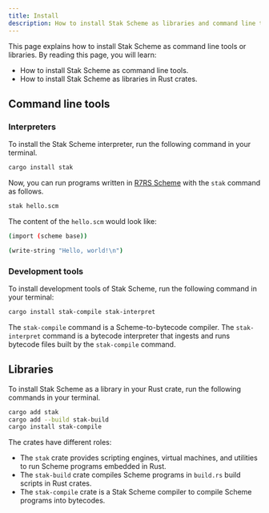 ```yaml
---
title: Install
description: How to install Stak Scheme as libraries and command line tools
---
```


This page explains how to install Stak Scheme as command line tools or libraries. By reading this page, you will learn:

- How to install Stak Scheme as command line tools.
- How to install Stak Scheme as libraries in Rust crates.

## Command line tools

### Interpreters

To install the Stak Scheme interpreter, run the following command in your terminal.

```sh
cargo install stak
```

Now, you can run programs written in [R7RS Scheme][r7rs] with the `stak` command as follows.

```sh
stak hello.scm
```

The content of the `hello.scm` would look like:

```sh
(import (scheme base))

(write-string "Hello, world!\n")
```

### Development tools

To install development tools of Stak Scheme, run the following command in your terminal:

```sh
cargo install stak-compile stak-interpret
```

The `stak-compile` command is a Scheme-to-bytecode compiler. The `stak-interpret` command is a bytecode interpreter that ingests and runs bytecode files built by the `stak-compile` command.

## Libraries

To install Stak Scheme as a library in your Rust crate, run the following commands in your terminal.

```sh
cargo add stak
cargo add --build stak-build
cargo install stak-compile
```

The crates have different roles:

- The `stak` crate provides scripting engines, virtual machines, and utilities to run Scheme programs embedded in Rust.
- The `stak-build` crate compiles Scheme programs in `build.rs` build scripts in Rust crates.
- The `stak-compile` crate is a Stak Scheme compiler to compile Scheme programs into bytecodes.

[r7rs]: https://r7rs.org/
